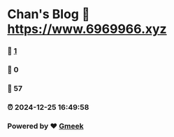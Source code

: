 # Chan's Blog :link: https://www.6969966.xyz 
### :page_facing_up: [1](https://www.6969966.xyz/tag.html) 
### :speech_balloon: 0 
### :hibiscus: 57 
### :alarm_clock: 2024-12-25 16:49:58 
### Powered by :heart: [Gmeek](https://github.com/Meekdai/Gmeek)
